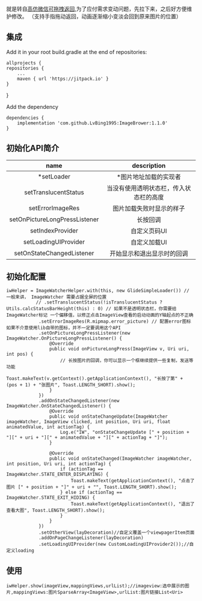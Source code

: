 
就是转自[高仿微信可拖拽返回][1],为了应付需求变动问题，先拉下来，之后好方便维护修改。
（支持手指拖动返回，动画逐渐缩小变淡会回到原来图片的位置）

## 集成 ##
Add it in your root build.gradle at the end of repositories:
    

    allprojects {
    repositories {
        ...
        maven { url 'https://jitpack.io' }
    }
}

Add the dependency

    dependencies {
        implementation 'com.github.LvBing1995:ImageBrower:1.1.0'
    }

## 初始化API简介 ##

 |name|description|
|:---:|:---:|
| *setLoader | *图片地址加载的实现者 |
| setTranslucentStatus | 当没有使用透明状态栏，传入状态栏的高度 |
| setErrorImageRes | 图片加载失败时显示的样子 |
| setOnPictureLongPressListener | 长按回调 |
| setIndexProvider | 自定义页码UI |
| setLoadingUIProvider | 自定义加载UI |
| setOnStateChangedListener | 开始显示和退出显示时的回调 |
## 初始化配置 ##

    iwHelper = ImageWatcherHelper.with(this, new GlideSimpleLoader()) // 一般来讲， ImageWatcher 需要占据全屏的位置
               // .setTranslucentStatus(!isTranslucentStatus ? Utils.calcStatusBarHeight(this) : 0) // 如果不是透明状态栏，你需要给ImageWatcher标记 一个偏移值，以修正点击ImageView查看的启动动画的Y轴起点的不正确
                .setErrorImageRes(R.mipmap.error_picture) // 配置error图标 如果不介意使用lib自带的图标，并不一定要调用这个API
                .setOnPictureLongPressListener(new ImageWatcher.OnPictureLongPressListener() {
                    @Override
                    public void onPictureLongPress(ImageView v, Uri uri, int pos) {
                        // 长按图片的回调，你可以显示一个框继续提供一些复制，发送等功能
                        Toast.makeText(v.getContext().getApplicationContext(), "长按了第" + (pos + 1) + "张图片", Toast.LENGTH_SHORT).show();
                    }
                })
                .addOnStateChangedListener(new ImageWatcher.OnStateChangedListener() {
                    @Override
                    public void onStateChangeUpdate(ImageWatcher imageWatcher, ImageView clicked, int position, Uri uri, float animatedValue, int actionTag) {
                        Log.e("IW", "onStateChangeUpdate [" + position + "][" + uri + "][" + animatedValue + "][" + actionTag + "]");
                    }

                    @Override
                    public void onStateChanged(ImageWatcher imageWatcher, int position, Uri uri, int actionTag) {
                        if (actionTag == ImageWatcher.STATE_ENTER_DISPLAYING) {
                            Toast.makeText(getApplicationContext(), "点击了图片 [" + position + "]" + uri + "", Toast.LENGTH_SHORT).show();
                        } else if (actionTag == ImageWatcher.STATE_EXIT_HIDING) {
                            Toast.makeText(getApplicationContext(), "退出了查看大图", Toast.LENGTH_SHORT).show();
                        }
                    }
                })
                .setOtherView(layDecoration)//自定义覆盖一个viewpagerItem页面
                .addOnPageChangeListener(layDecoration)
                .setLoadingUIProvider(new CustomLoadingUIProvider2());//自定义loading


## 使用 ##

    iwHelper.show(imageView,mappingViews,urlList);//imageview:选中展示的图片,mappingViews:图片SparseArray<ImageView>,urlList:图片链接List<Uri>

  [1]: https://github.com/iielse/ImageWatcher

